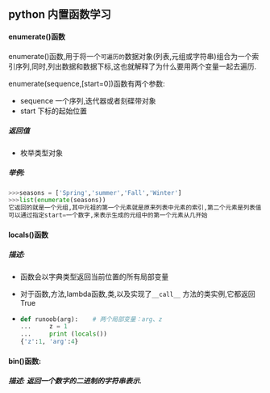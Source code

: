 ## python 内置函数学习

#### enumerate()函数

enumerate()函数,用于将一个`可遍历的`数据对象(列表,元组或字符串)组合为一个索引序列,同时,列出数据和数据下标,这也就解释了为什么要用两个变量一起去遍历.

enumerate(sequence,[start=0])函数有两个参数:

- sequence 一个序列,迭代器或者刻碟带对象
- start 下标的起始位置

##### 返回值

- 枚举类型对象

##### 举例:

```python
>>>seasons = ['Spring','summer','Fall','Winter']
>>>list(enumerate(seasons))
它返回的就是一个元组,其中元祖的第一个元素就是原来列表中元素的索引,第二个元素是列表值.
可以通过指定start=一个数字,来表示生成的元组中的第一个元素从几开始
```

#### locals()函数

##### 描述:

- 函数会以字典类型返回当前位置的所有局部变量

- 对于函数,方法,lambda函数,类,以及实现了`__call__` 方法的类实例,它都返回True

- ```python
  def runoob(arg):    # 两个局部变量：arg、z
  ...     z = 1
  ...     print (locals())
  {'z':1, 'arg':4}
  ```

#### bin()函数:

##### 描述: 返回一个数字的二进制的字符串表示.